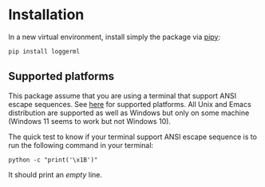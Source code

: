 # Installation

In a new virtual environment, install simply the package via
[pipy](https://pypi.org/project/loggerml/):

```bash
pip install loggerml
```

## Supported platforms

This package assume that you are using a terminal that support ANSI escape sequences.
See [here](https://en.wikipedia.org/wiki/ANSI_escape_code#Platform_support) for
supported platforms. All Unix and Emacs distribution are supported as well as Windows
but only on some machine (Windows 11 seems to work but not Windows 10).

The quick test to know if your terminal support ANSI escape sequence is to run the
following command in your terminal:

```script
python -c "print('\x1B')"
```

It should print an *empty* line.
